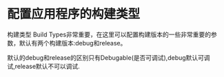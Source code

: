# 配置应用程序的构建类型

构建类型 Build Types非常重要，在这里可以配置构建版本的一些非常重要的参数，默认有两个构建版本:debug和release。

默认的debug和release的区别只有Debugable(是否可调试),debug默认可调试,release默认不可以调试.
